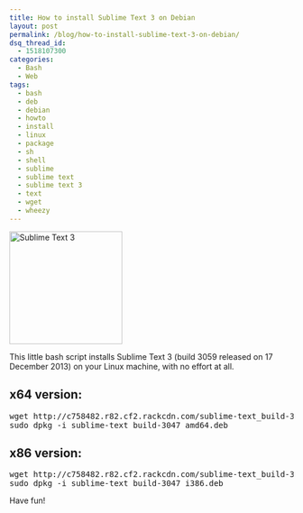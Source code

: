 ```yaml
---
title: How to install Sublime Text 3 on Debian
layout: post
permalink: /blog/how-to-install-sublime-text-3-on-debian/
dsq_thread_id:
  - 1518107300
categories:
  - Bash
  - Web
tags:
  - bash
  - deb
  - debian
  - howto
  - install
  - linux
  - package
  - sh
  - shell
  - sublime
  - sublime text
  - sublime text 3
  - text
  - wget
  - wheezy
---
```

<div id="jbID-921" class="jbPost">
  <img src="http://simonewebdesign.it/blog/wp-content/uploads/2013/07/Sublime_Text_Logo.png" alt="Sublime Text 3" width="200" height="200" class="alignleft size-full wp-image-922" /> <p>
    This little bash script installs Sublime Text 3 (build 3059 released on 17 December 2013) on your Linux machine, with no effort at all.
  </p>
  
  <h2>
    x64 version:
  </h2>
  
  <pre>wget http://c758482.r82.cf2.rackcdn.com/sublime-text_build-3047_amd64.deb
sudo dpkg -i sublime-text_build-3047_amd64.deb</pre>
  
  <h2>
    x86 version:
  </h2>
  
  <pre>wget http://c758482.r82.cf2.rackcdn.com/sublime-text_build-3047_i386.deb
sudo dpkg -i sublime-text_build-3047_i386.deb</pre>
  
  <p>
    Have fun!
  </p>
</div>